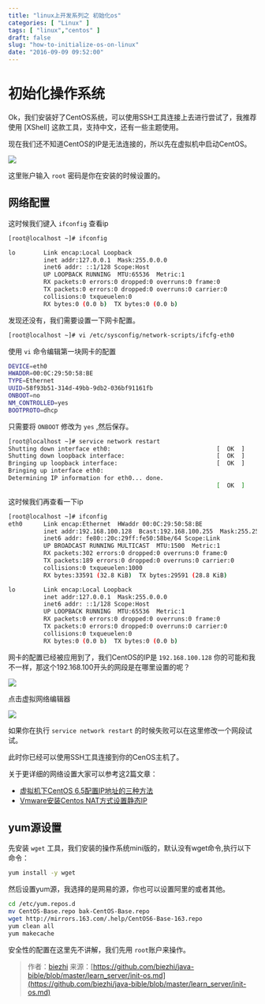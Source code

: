 ```yaml
---
title: "linux上开发系列之 初始化os"
categories: [ "Linux" ]
tags: [ "linux","centos" ]
draft: false
slug: "how-to-initialize-os-on-linux"
date: "2016-09-09 09:52:00"
---
```


# 初始化操作系统

Ok，我们安装好了CentOS系统，可以使用SSH工具连接上去进行尝试了，我推荐使用 [XShell] 这款工具，支持中文，还有一些主题使用。

现在我们还不知道CentOS的IP是无法连接的，所以先在虚拟机中启动CentOS。

![](https://ooo.0o0.ooo/2016/09/09/57d225f429a16.png)

这里账户输入 `root` 密码是你在安装的时候设置的。

## 网络配置

这时候我们键入 `ifconfig`  查看ip


<!--more-->


```bash
[root@localhost ~]# ifconfig 

lo        Link encap:Local Loopback  
          inet addr:127.0.0.1  Mask:255.0.0.0
          inet6 addr: ::1/128 Scope:Host
          UP LOOPBACK RUNNING  MTU:65536  Metric:1
          RX packets:0 errors:0 dropped:0 overruns:0 frame:0
          TX packets:0 errors:0 dropped:0 overruns:0 carrier:0
          collisions:0 txqueuelen:0 
          RX bytes:0 (0.0 b)  TX bytes:0 (0.0 b)
```

发现还没有，我们需要设置一下网卡配置。

```bash
[root@localhost ~]# vi /etc/sysconfig/network-scripts/ifcfg-eth0
```

使用 `vi` 命令编辑第一块网卡的配置

```bash
DEVICE=eth0
HWADDR=00:0C:29:50:58:BE
TYPE=Ethernet
UUID=58f93b51-314d-49bb-9db2-036bf91161fb
ONBOOT=no
NM_CONTROLLED=yes
BOOTPROTO=dhcp
```

只需要将 `ONBOOT` 修改为 `yes` ,然后保存。

```bash
[root@localhost ~]# service network restart
Shutting down interface eth0:                              [  OK  ]
Shutting down loopback interface:                          [  OK  ]
Bringing up loopback interface:                            [  OK  ]
Bringing up interface eth0:  
Determining IP information for eth0... done.
                                                           [  OK  ]
```

这时候我们再查看一下ip

```bash
[root@localhost ~]# ifconfig 
eth0      Link encap:Ethernet  HWaddr 00:0C:29:50:58:BE  
          inet addr:192.168.100.128  Bcast:192.168.100.255  Mask:255.255.255.0
          inet6 addr: fe80::20c:29ff:fe50:58be/64 Scope:Link
          UP BROADCAST RUNNING MULTICAST  MTU:1500  Metric:1
          RX packets:302 errors:0 dropped:0 overruns:0 frame:0
          TX packets:189 errors:0 dropped:0 overruns:0 carrier:0
          collisions:0 txqueuelen:1000 
          RX bytes:33591 (32.8 KiB)  TX bytes:29591 (28.8 KiB)

lo        Link encap:Local Loopback  
          inet addr:127.0.0.1  Mask:255.0.0.0
          inet6 addr: ::1/128 Scope:Host
          UP LOOPBACK RUNNING  MTU:65536  Metric:1
          RX packets:0 errors:0 dropped:0 overruns:0 frame:0
          TX packets:0 errors:0 dropped:0 overruns:0 carrier:0
          collisions:0 txqueuelen:0 
          RX bytes:0 (0.0 b)  TX bytes:0 (0.0 b)
```

网卡的配置已经被应用到了，我们CentOS的IP是 `192.168.100.128` 你的可能和我不一样，那这个192.168.100开头的网段是在哪里设置的呢？

![](https://ooo.0o0.ooo/2016/09/09/57d2293d28fe5.png)

点击虚拟网络编辑器

![](https://ooo.0o0.ooo/2016/09/09/57d229a2311f4.png)

如果你在执行 `service network restart` 的时候失败可以在这里修改一个网段试试。

此时你已经可以使用SSH工具连接到你的CenOS主机了。

关于更详细的网络设置大家可以参考这2篇文章：

- [虚拟机下CentOS 6.5配置IP地址的三种方法](http://www.centoscn.com/CentOS/config/2014/1112/4112.html)
- [Vmware安装Centos NAT方式设置静态IP](http://www.centoscn.com/CentosBug/osbug/2015/1224/6568.html)


## yum源设置

先安装 `wget` 工具，我们安装的操作系统mini版的，默认没有wget命令,执行以下命令：

```bash
yum install -y wget
```

然后设置yum源，我选择的是网易的源，你也可以设置阿里的或者其他。

```bash
cd /etc/yum.repos.d
mv CentOS-Base.repo bak-CentOS-Base.repo
wget http://mirrors.163.com/.help/CentOS6-Base-163.repo
yum clean all
yum makecache
```

安全性的配置在这里先不讲解，我们先用 `root`账户来操作。

> 作者：[biezhi](https://github.com/biezhi)
> 来源：[https://github.com/biezhi/java-bible/blob/master/learn_server/init-os.md](https://github.com/biezhi/java-bible/blob/master/learn_server/init-os.md)